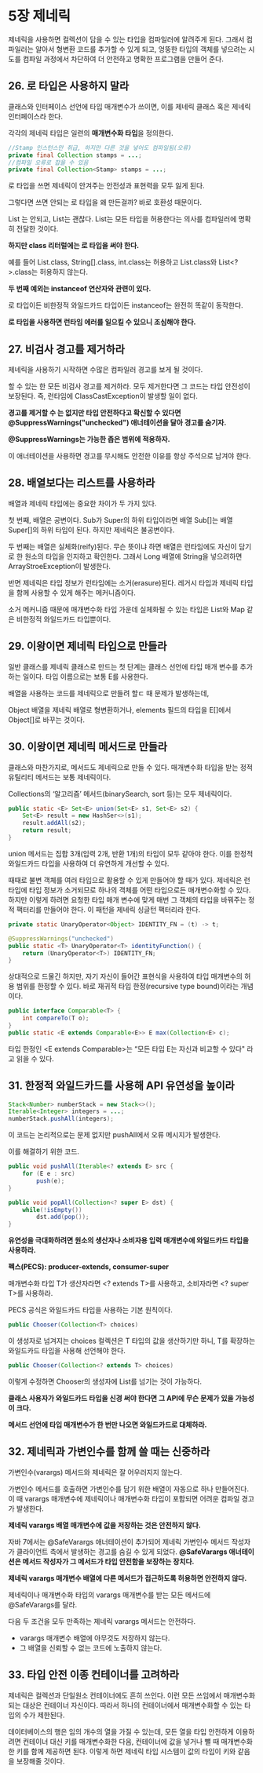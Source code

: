 # 5장 제네릭

제네릭을 사용하면 컬렉션이 담을 수 있는 타입을 컴파일러에 알려주게 된다. 그래서 컴파일러는 알아서 형변환 코드를 추가할 수 있게 되고, 엉뚱한 타입의 객체를 넣으려는 시도를 컴파일 과정에서 차단하여 더 안전하고 명확한 프로그램을 만들어 준다.

## 26. 로 타입은 사용하지 말라

클래스와 인터페이스 선언에 타입 매개변수가 쓰이면, 이를 제네릭 클래스 혹은 제네릭 인터페이스라 한다.

각각의 제네릭 타입은 일련의 **매개변수화 타입**을 정의한다.

```java
//Stamp 인스턴스만 취급, 하지만 다른 것을 넣어도 컴파일됨(오류)
private final Collection stamps = ...;
//컴파일 오류로 잡을 수 있음
private final Collection<Stamp> stamps = ...;
```

로 타입을 쓰면 제네릭이 안겨주는 안전성과 표현력을 모두 잃게 된다.

그렇다면 쓰면 안되는 로 타입을 왜 만든걸까? 바로 호환성 때문이다.

List 는 안되고, List<Object>는 괜찮다. List<Object>는 모든 타입을 허용한다는 의사를 컴파일러에 명확히 전달한 것이다.

**하지만 class 리터럴에는 로 타입을 써야 한다.**

예를 들어 List.class, String[].class, int.class는 허용하고 List<String>.class와 List<?>.class는 허용하지 않는다.

**두 번째 예외는 instanceof 연산자와 관련이 있다.**

로 타입이든 비한정적 와일드카드 타입이든 instanceof는 완전히 똑같이 동작한다.

**로 타입을 사용하면 런타임 에러를 일으킬 수 있으니 조심해야 한다.**

## 27. 비검사 경고를 제거하라

제네릭을 사용하기 시작하면 수많은 컴파일러 경고를 보게 될 것이다.

할 수 있는 한 모든 비검사 경고를 제거하라. 모두 제거한다면 그 코드는 타입 안전성이 보장된다. 즉, 런타임에 ClassCastException이 발생할 일이 없다.

**경고를 제거할 수 는 없지만 타입 안전하다고 확신할 수 있다면 @SuppressWarnings("unchecked") 애너테이션을 달아 경고를 숨기자.**

**@SuppressWarnings는 가능한 좁은 범위에 적용하자.**

이 애너테이션을 사용하면 경고를 무시해도 안전한 이유를 항상 주석으로 남겨야 한다.

## 28. 배열보다는 리스트를 사용하라

배열과 제네릭 타입에는 중요한 차이가 두 가지 있다.

첫 번째, 배열은 공변이다. Sub가 Super의 하위 타입이라면 배열 Sub[]는 배열 Super[]의 하위 타입이 된다. 하지만 제네릭은 불공변이다.

두 번째는 배열은 실체화(reify)된다. 무슨 뜻이냐 하면 배열은 런타임에도 자신이 담기로 한 원소의 타입을 인지하고 확인한다. 그래서 Long 배열에 String을 넣으려하면 ArrayStroeException이 발생한다.

반면 제네릭은 타입 정보가 런타임에는 소거(erasure)된다. 레거시 타입과 제네릭 타입을 함께 사용할 수 있게 해주는 메커니즘이다.

소거 메커니즘 때문에 매개변수화 타입 가운데 실체화될 수 있는 타입은 List<?>와 Map<?, ?> 같은 비한정적 와일드카드 타입뿐이다.

## 29. 이왕이면 제네릭 타입으로 만들라

일반 클래스를 제네릭 클래스로 만드는 첫 단계는 클래스 선언에 타입 매개 변수를 추가하는 일이다. 타입 이름으로는 보통 E를 사용한다.

배열을 사용하는 코드를 제네릭으로 만들려 할ㄷ 때 문제가 발생하는데,

Object 배열을 제네릭 배열로 형변환하거나, elements 필드의 타입을 E[]에서 Object[]로 바꾸는 것이다.

## 30. 이왕이면 제네릭 메서드로 만들라

클래스와 마찬가지로, 메서드도 제네릭으로 만들 수 있다. 매개변수화 타입을 받는 정적 유틸리티 메서드는 보통 제네릭이다.

Collections의 ‘알고리즘’ 메서드(binarySearch, sort 등)는 모두 제네릭이다.

```java
public static <E> Set<E> union(Set<E> s1, Set<E> s2) {
	Set<E> result = new HashSer<>(s1);
	result.addAll(s2);
	return result;
}
```

union 메서드는 집합 3개(입력 2개, 반환 1개)의 타입이 모두 같아야 한다. 이를 한정적 와일드카드 타입을 사용하여 더 유연하게 개선할 수 있다.

때때로 불변 객체를 여러 타입으로 활용할 수 있게 만들어야 할 때가 있다. 제네릭은 런타입에 타입 정보가 소거되므로 하나의 객체를 어떤 타입으로든 매개변수화할 수 있다. 하지만 이렇게 하려면 요청한 타입 매개 변수에 맞게 매번 그 객체의 타입을 바꿔주는 정적 팩터리를 만들어야 한다. 이 패턴을 제네릭 싱글턴 팩터리라 한다.

```java
private static UnaryOperator<Object> IDENTITY_FN = (t) -> t;

@SuppressWarnings("unchecked")
public static <T> UnaryOperator<T> identityFunction() {
	return (UnaryOperator<T>) IDENTITY_FN;
}
```

상대적으로 드물긴 하지만, 자기 자신이 들어간 표현식을 사용하여 타입 매개변수의 허용 범위를 한정할 수 있다. 바로 재귀적 타입 한정(recursive type bound)이라는 개념이다.

```java
public interface Comparable<T> {
	int compareTo(T o);
}
public static <E extends Comparable<E>> E max(Collection<E> c);
```

타입 한정인 <E extends Comparable<E>>는 “모든 타입 E는 자신과 비교할 수 있다" 라고 읽을 수 있다.

## 31. 한정적 와일드카드를 사용해 API 유연성을 높이라

```java
Stack<Number> numberStack = new Stack<>();
Iterable<Integer> integers = ...;
numberStack.pushAll(integers);
```

이 코드는 논리적으로는 문제 없지만 pushAll에서 오류 메시지가 발생한다.

이를 해결하기 위한 코드.

```java
public void pushAll(Iterable<? extends E> src {
	for (E e : src)
		push(e);
}
```

```java
public void popAll(Collection<? super E> dst) {
	while(!isEmpty())
		dst.add(pop());
}
```

**유연성을 극대화하려면 원소의 생산자나 소비자용 입력 매개변수에 와일드카드 타입을 사용하라.**

**펙스(PECS): producer-extends, consumer-super**

매개변수화 타입 T가 생산자라면 <? extends T>를 사용하고, 소비자라면 <? super T>를 사용하라.

PECS 공식은 와일드카드 타입을 사용하는 기본 원칙이다.

```java
public Chooser(Collection<T> choices)
```

이 생성자로 넘겨지는 choices 컬렉션은 T 타입의 값을 생산하기만 하니, T를 확장하는 와일드카드 타입을 사용해 선언해야 한다.

```java
public Chooser(Collection<? extends T> choices)
```

이렇게 수정하면 Chooser<Number>의 생성자에 List<Integer>를 넘기는 것이 가능하다.

**클래스 사용자가 와일드카드 타입을 신경 써야 한다면 그 API에 무슨 문제가 있을 가능성이 크다.**

**메서드 선언에 타입 매개변수가 한 번만 나오면 와일드카드로 대체하라.**

## 32. 제네릭과 가변인수를 함께 쓸 때는 신중하라

가변인수(varargs) 메서드와 제네릭은 잘 어우러지지 않는다.

가변인수 메서드를 호출하면 가변인수를 담기 위한 배열이 자동으로 하나 만들어진다. 이 때 varargs 매개변수에 제네릭이나 매개변수화 타입이 포함되면 어려운 컴파일 경고가 발생한다.

**제네릭 varargs 배열 매개변수에 값을 저장하는 것은 안전하지 않다.**

자바 7에서는 @SafeVarargs 애너테이션이 추가되어 제네릭 가변인수 메서드 작성자가 클라이언트 측에서 발생하는 경고를 숨길 수 있게 되었다. **@SafeVarargs 애너테이션은 메서드 작성자가 그 메서드가 타입 안전함을 보장하는 장치다.**

**제네릭 varargs 매개변수 배열에 다른 메서드가 접근하도록 허용하면 안전하지 않다.**

제네릭이나 매개변수화 타입의 varargs 매개변수를 받는 모든 메서드에 @SafeVarargs를 달라.

다음 두 조건을 모두 만족하는 제네릭 varargs 메서드는 안전하다.

- varargs 매개변수 배열에 아무것도 저장하지 않는다.
- 그 배열을 신뢰할 수 없는 코드에 노출하지 않는다.

## 33. 타입 안전 이종 컨테이너를 고려하라

제네릭은 컬렉션과 단일원소 컨테이너에도 흔히 쓰인다. 이런 모든 쓰임에서 매개변수화되는 대상은 컨테이너 자신이다. 따라서 하나의 컨테이너에서 매개변수화할 수 있는 타입의 수가 제한된다.

데이터베이스의 행은 임의 개수의 열을 가질 수 있는데, 모든 열을 타입 안전하게 이용하려면 컨테이너 대신 키를 매개변수화한 다음, 컨테이너에 값을 넣거나 뺄 때 매개변수화한 키를 함께 제공하면 된다. 이렇게 하면 제네릭 타입 시스템이 값의 타입이 키와 같음을 보장해줄 것이다.